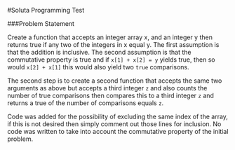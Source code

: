 #Soluta Programming Test

###Problem Statement

Create a function that accepts an integer array x, and an integer y then returns true if any two of the integers in x equal y. The first assumption is that the addition is inclusive. The second assumption is that the commutative property is true and if ```x[1] + x[2] = y```
 yields true, then so would ```x[2] + x[1]``` this would also yield two ```true``` comparisons. 

The second step is to create a second function that accepts the same two arguments as above but accepts a third integer ```z``` and also counts the number of true comparisons then compares this to a third integer ```z``` and returns a true of the number of comparisons equals ```z```. 

Code was added for the possibility of excluding the same index of the array, if this is not desired then simply comment out those lines for inclusion. No code was written to take into account the commutative property of the initial problem.  